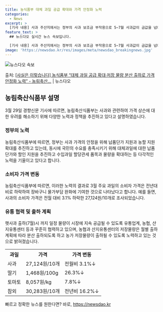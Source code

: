 ```yaml
---
title: 농식품부 대체 과일 공급 확대와 가격 안정화 노력
categories:
  - News
excerpt: >
  [기사 내용] 사과 주산지에서는 정부의 사과 보조금 부작용으로 5~7월 사과값이 금값을 넘어 다이아몬드값이 …
feature_text: >
  ## 뉴스다오 실시간 뉴스 속보입니다.

  [기사 내용] 사과 주산지에서는 정부의 사과 보조금 부작용으로 5~7월 사과값이 금값을 넘어 다이아몬드값이 …
image: 'https://newsdao.kr/res/images/meta/newsdao_breakingnews.jpg'
---
```


![뉴스다오 속보](https://newsdao.kr/res/images/meta/newsdao_breakingnews.jpg)

<p>출처: <a href="https://newsdao.kr/3479" rel="dofollow">[사실은 이렇습니다] 농식품부 “대체 과일 공급 확대·저장 물량 분산 출하로 가격 안정화 노력” - 농림축산…</a> | 뉴스다오</p>

<h2 data-ke-size="size26">농림축산식품부 설명</h2>
<p data-ke-size="size16">3월 29일 경향신문 기사에 따르면, 농림축산식품부는 사과와 관련하여 가격 상슨에 대한 우려를 해소하기 위해 다양한 노력과 정책을 추진하고 있다고 설명하였습니다.</p>

<h3>정부의 노력</h3>
<p data-ke-size="size16">농림축산식품부에 따르면, 정부는 사과 가격의 안정을 위해 납품단가 지원과 농할 지원 확대를 추진하고 있는데, 동시에 국민의 수요를 충족시키기 위해 대체과일에 대한 납품단가와 할인 지원을 추진하고 수입과일 할당관세 품목과 물량을 확대하는 등 다각적인 노력을 기울이고 있다고 합니다.</p>

<h3>소비자 가격 변동</h3>
<p data-ke-size="size16">농림축산식품부에 따르면, 이러한 노력의 결과로 3월 주요 과일의 소비자 가격은 전년대비로 하락하여 장바구니 물가부담 완화에 기여한 것으로 나타났다고 합니다. 예를 들면, 사과의 소비자 가격은 전월 대비 3.1% 하락한 27,124원/10개로 조사되었습니다.</p>

<h3>유통 협력 및 출하 계획</h3>
<p data-ke-size="size16">햇사과 출하(7월)시 까지 일정 물량이 시장에 지속 공급될 수 있도록 유통업계, 농협, 산지유통센터 등과 꾸준히 협력하고 있으며, 농협과 산지유통센터의 저장물량은 월별 출하계획에 따라 분산 출하되도록 하고 농가 저장물량이 출하될 수 있도록 노력하고 있는 것으로 밝혀졌습니다.</p>

<table>
  <tr>
    <th>과일</th>
    <th>가격</th>
    <th>가격 변동</th>
  </tr>
  <tr>
    <td>사과</td>
    <td>27,124원/10개</td>
    <td>전월비 3.1%↓</td>
  </tr>
  <tr>
    <td>딸기</td>
    <td>1,468원/100g</td>
    <td>26.3%↓</td>
  </tr>
  <tr>
    <td>토마토</td>
    <td>8,057원/kg</td>
    <td>7.8%↓</td>
  </tr>
  <tr>
    <td>참외</td>
    <td>30,283원/10개</td>
    <td>전년비 16.2%↓</td>
  </tr>
</table> 

빠르고 정확한 뉴스를 원한다면? 바로, <a href="https://newsdao.kr" rel="dofollow">https://newsdao.kr</a>


